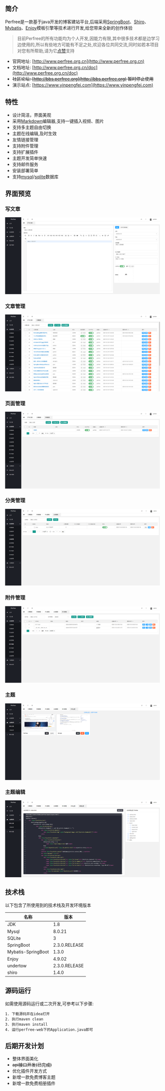 ## 简介
Perfree是一款基于java开发的博客建站平台,后端采用[SpringBoot](https://spring.io/projects/spring-boot)、[Shiro](https://shiro.apache.org)、[Mybatis](https://mybatis.org/)、[Enjoy](https://jfinal.com/doc/6-1)模板引擎等技术进行开发,给您带来全新的创作体验
> 目前Perfree的所有功能均为个人开发,因能力有限,其中很多技术都是边学习边使用的,所以有些地方可能有不足之处,欢迎各位共同交流,同时如若本项目对您有所帮助,请为它[点赞](https://github.com/perfree/PerfreeProject)支持 

* 官网地址: [http://www.perfree.org.cn](http://www.perfree.org.cn)
* 文档地址: [http://www.perfree.org.cn/doc](http://www.perfree.org.cn/doc)
* ~~社区论坛: [http://bbs.perfree.org](http://bbs.perfree.org) 暂时停止使用~~
* 演示站点: [https://www.yinpengfei.com](https://www.yinpengfei.com)

## 特性
* 设计简洁，界面美观
* 采用[Markdown](https://www.markdownguide.org/)编辑器,支持一键插入视频、图片
* 支持多主题自由切换
* 主题在线编辑,及时生效
* 友情链接管理
* 支持附件管理
* 支持扩展插件
* 主题开发简单快速
* 支持邮件服务
* 安装部署简单
* 支持[mysql](https://www.mysql.com)/[sqlite](https://www.sqlite.org)数据库

## 界面预览
### 写文章
![写文章](./screenshot/0.jpg)

### 文章管理
![文章管理](./screenshot/1.jpg)

### 页面管理
![页面管理](./screenshot/2.jpg)

### 分类管理
![分类管理](./screenshot/3.jpg)

### 附件管理
![附件管理](./screenshot/4.jpg)

### 主题
![主题](./screenshot/5.jpg)

### 主题编辑
![主题编辑](./screenshot/6.jpg)

## 技术栈
以下包含了所使用到的技术栈及开发环境版本

|  名称   | 版本  |
|  ----  | ----  |
| JDK  | 1.8 |
| Mysql  | 8.0.21 |
| SQLite  | 3 |
| SpringBoot  | 2.3.0.RELEASE |
| Mybatis-SpringBoot  | 1.3.0 |
| Enjoy  | 4.9.02 |
| undertow  | 2.3.0.RELEASE |
| shiro  | 1.4.0 |

## 源码运行
如需使用源码运行或二次开发,可参考以下步骤:
```
1. 下载源码并在idea打开
2. 执行maven clean
3. 执行maven install
4. 运行perfree-web下的Application.java即可
```

## 后期开发计划
* 整体界面美化
* ~~api接口开发(已完成)~~
* 优化插件开发方式
* 新增一款免费博客主题
* 新增一款免费相册插件
